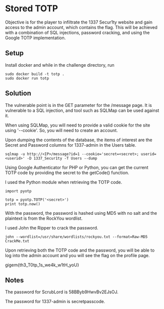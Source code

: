 # Stored TOTP

Objective is for the player to infiltrate the 1337 Secur1ty website and gain access to the admin account, which contains the flag.
This will be achieved with a combination of SQL injections, password cracking, and using the Google TOTP implementation. 

## Setup

Install docker and while in the challenge directory, run
```
sudo docker build -t totp .
sudo docker run totp
```

## Solution

The vulnerable point is in the GET parameter for the /message page. It is vulnerable to a SQL injection, and tool such as SQLMap can be used against it.

When using SQLMap, you will need to provide a valid cookie for the site using '--cookie'. So, you will need to create an account.

Upon dumping the contents of the database, the items of interest are the Secret and Password columns for 1337-admin in the Users table. 
```
sqlmap -u http://<IP>/message?id=1 --cookie='secret=<secret>; userid=<userid>' -D 1337_Secur1ty -T Users --dump
```

Using Google Authenticator for PHP or Python, you can get the current TOTP code by providing the secret to the getCode() function.

I used the Python module when retrieving  the TOTP code.
```
import pyotp

totp = pyotp.TOTP('<secret>')
print totp.now()
```

With the password, the password is hashed using MD5 with no salt and the plaintext is from the RockYou wordlist. 

I used John the Ripper to crack the password.
```
john --wordlist=/usr/share/wordlists/rockyou.txt --format=Raw-MD5 CrackMe.txt
```

Upon retrieving both the TOTP code and the password, you will be able to log into the admin account and you will see the flag on the profile page.

gigem{th3_T0tp_1s_we4k_w1tH_yoU}

## Notes

The password for ScrubLord is 58BByb9HwvBv2EJsOJ.

The password for 1337-admin is secretpasscode.
